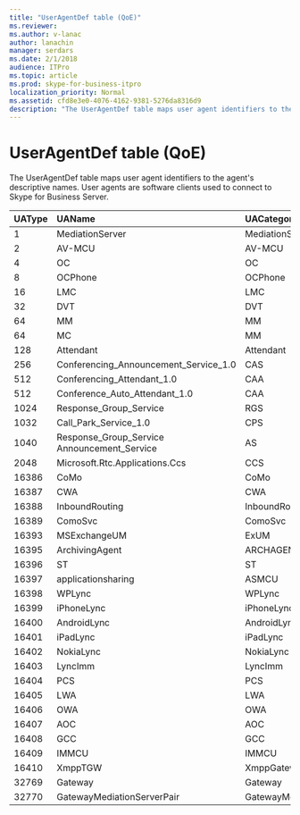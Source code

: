 ```yaml
---
title: "UserAgentDef table (QoE)"
ms.reviewer: 
ms.author: v-lanac
author: lanachin
manager: serdars
ms.date: 2/1/2018
audience: ITPro
ms.topic: article
ms.prod: skype-for-business-itpro
localization_priority: Normal
ms.assetid: cfd8e3e0-4076-4162-9381-5276da8316d9
description: "The UserAgentDef table maps user agent identifiers to the agent's descriptive names. User agents are software clients used to connect to Skype for Business Server."
---
```


# UserAgentDef table (QoE)
 
The UserAgentDef table maps user agent identifiers to the agent's descriptive names. User agents are software clients used to connect to Skype for Business Server.
  
|**UAType**|**UAName**|**UACategory**|
|:-----|:-----|:-----|
|1  <br/> |MediationServer  <br/> |MediationServer  <br/> |
|2  <br/> |AV-MCU  <br/> |AV-MCU  <br/> |
|4  <br/> |OC  <br/> |OC  <br/> |
|8  <br/> |OCPhone  <br/> |OCPhone  <br/> |
|16  <br/> |LMC  <br/> |LMC  <br/> |
|32  <br/> |DVT  <br/> |DVT  <br/> |
|64  <br/> |MM  <br/> |MM  <br/> |
|64  <br/> |MC  <br/> |MM  <br/> |
|128  <br/> |Attendant  <br/> |Attendant  <br/> |
|256  <br/> |Conferencing_Announcement_Service_1.0  <br/> |CAS  <br/> |
|512  <br/> |Conferencing_Attendant_1.0  <br/> |CAA  <br/> |
|512  <br/> |Conference_Auto_Attendant_1.0  <br/> |CAA  <br/> |
|1024  <br/> |Response_Group_Service  <br/> |RGS  <br/> |
|1032  <br/> |Call_Park_Service_1.0  <br/> |CPS  <br/> |
|1040  <br/> |Response_Group_Service Announcement_Service  <br/> |AS  <br/> |
|2048  <br/> |Microsoft.Rtc.Applications.Ccs  <br/> |CCS  <br/> |
|16386  <br/> |CoMo  <br/> |CoMo  <br/> |
|16387  <br/> |CWA  <br/> |CWA  <br/> |
|16388  <br/> |InboundRouting  <br/> |InboundRouting  <br/> |
|16389  <br/> |ComoSvc  <br/> |ComoSvc  <br/> |
|16393  <br/> |MSExchangeUM  <br/> |ExUM  <br/> |
|16395  <br/> |ArchivingAgent  <br/> |ARCHAGENT  <br/> |
|16396  <br/> |ST  <br/> |ST  <br/> |
|16397  <br/> |applicationsharing  <br/> |ASMCU  <br/> |
|16398  <br/> |WPLync  <br/> |WPLync  <br/> |
|16399  <br/> |iPhoneLync  <br/> |iPhoneLync  <br/> |
|16400  <br/> |AndroidLync  <br/> |AndroidLync  <br/> |
|16401  <br/> |iPadLync  <br/> |iPadLync  <br/> |
|16402  <br/> |NokiaLync  <br/> |NokiaLync  <br/> |
|16403  <br/> |LyncImm  <br/> |LyncImm  <br/> |
|16404  <br/> |PCS  <br/> |PCS  <br/> |
|16405  <br/> |LWA  <br/> |LWA  <br/> |
|16406  <br/> |OWA  <br/> |OWA  <br/> |
|16407  <br/> |AOC  <br/> |AOC  <br/> |
|16408  <br/> |GCC  <br/> |GCC  <br/> |
|16409  <br/> |IMMCU  <br/> |IMMCU  <br/> |
|16410  <br/> |XmppTGW  <br/> |XmppGateway  <br/> |
|32769  <br/> |Gateway  <br/> |Gateway  <br/> |
|32770  <br/> |GatewayMediationServerPair  <br/> |GatewayMediationServerPair  <br/> |
   

